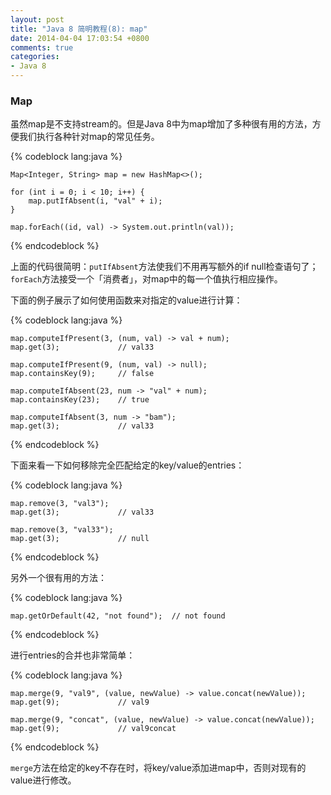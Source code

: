 ```yaml
---
layout: post
title: "Java 8 简明教程(8): map"
date: 2014-04-04 17:03:54 +0800
comments: true
categories: 
- Java 8
---
```


### Map ###

虽然map是不支持stream的。但是Java 8中为map增加了多种很有用的方法，方便我们执行各种针对map的常见任务。

<!--more-->

{% codeblock lang:java %}

	Map<Integer, String> map = new HashMap<>();
	
	for (int i = 0; i < 10; i++) {
	    map.putIfAbsent(i, "val" + i);
	}
	
	map.forEach((id, val) -> System.out.println(val));

{% endcodeblock %}

上面的代码很简明：`putIfAbsent`方法使我们不用再写额外的if null检查语句了；`forEach`方法接受一个「消费者」，对map中的每一个值执行相应操作。

下面的例子展示了如何使用函数来对指定的value进行计算：

{% codeblock lang:java %}

	map.computeIfPresent(3, (num, val) -> val + num);
	map.get(3);             // val33
	
	map.computeIfPresent(9, (num, val) -> null);
	map.containsKey(9);     // false
	
	map.computeIfAbsent(23, num -> "val" + num);
	map.containsKey(23);    // true
	
	map.computeIfAbsent(3, num -> "bam");
	map.get(3);             // val33


{% endcodeblock %}

下面来看一下如何移除完全匹配给定的key/value的entries：

{% codeblock lang:java %}
	
	map.remove(3, "val3");
	map.get(3);             // val33
	
	map.remove(3, "val33");
	map.get(3);             // null

{% endcodeblock %}

另外一个很有用的方法：

{% codeblock lang:java %}
	
	map.getOrDefault(42, "not found");  // not found

{% endcodeblock %}

进行entries的合并也非常简单：

{% codeblock lang:java %}
	
	map.merge(9, "val9", (value, newValue) -> value.concat(newValue));
	map.get(9);             // val9
	
	map.merge(9, "concat", (value, newValue) -> value.concat(newValue));
	map.get(9);             // val9concat

{% endcodeblock %}

`merge`方法在给定的key不存在时，将key/value添加进map中，否则对现有的value进行修改。